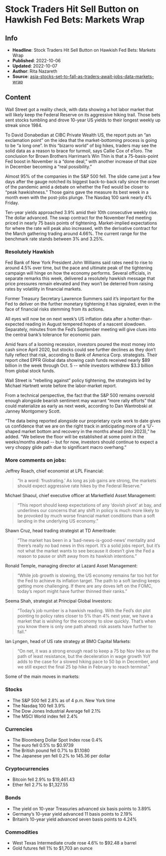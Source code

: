 # Stock Traders Hit Sell Button on Hawkish Fed Bets: Markets Wrap

## Info

*   **Headline**: Stock Traders Hit Sell Button on Hawkish Fed Bets: Markets Wrap
*   **Published**: 2022-10-06
*   **Updated**: 2022-10-07
*   **Author**: Rita Nazareth
*   **Source**: [asia-stocks-set-to-fall-as-traders-await-jobs-data-markets-wrap](https://www.bloomberg.com/news/articles/2022-10-06/asia-stocks-set-to-fall-as-traders-await-jobs-data-markets-wrap)
## Content




Wall Street got a reality check, with data showing a hot labor market that will likely keep the Federal Reserve on its aggressive hiking trail. Those bets sent stocks tumbling and drove 10-year US yields to their longest weekly up streak since 1984.

To David Donabedian at CIBC Private Wealth US, the report puts an “an exclamation point” on the idea that the market-bottoming process is going to be “a long one”. In this “bizarro world” of big hikes, traders may see the solid data as a reason to brace for turmoil, says Callie Cox of eToro. The conclusion for Brown Brothers Harriman’s Win Thin is that a 75-basis-point Fed boost in November is a “done deal,” with another increase of that size in December becoming a “real possibility.”

Almost 95% of the companies in the S&P 500 fell. The slide came just a few days after the gauge notched its biggest back-to-back rally since the onset of the pandemic amid a debate on whether the Fed would be closer to “peak hawkishness.” Those gains gave the measure its best week in a month even with the post-jobs plunge. The Nasdaq 100 sank nearly 4% Friday.

Ten-year yields approached 3.9% amid their 10th consecutive weekly rise. The dollar advanced. The swap contract for the November Fed meeting priced in nearly 75 basis points of tightening. Market-implied expectations for where the rate will peak also increased, with the derivative contract for the March gathering trading around 4.66%. The current range for the benchmark rate stands between 3% and 3.25%.

### Resolutely Hawkish

Fed Bank of New York President John Williams said rates need to rise to around 4.5% over time, but the pace and ultimate peak of the tightening campaign will hinge on how the economy performs. Several officials, in separate remarks this week, delivered a resolutely hawkish message that price pressures remain elevated and they won’t be deterred from raising rates by volatility in financial markets.

Former Treasury Secretary Lawrence Summers said it’s important for the Fed to deliver on the further monetary tightening it has signaled, even in the face of financial risks stemming from its actions.

All eyes will now be on next week’s US inflation data after a hotter-than-expected reading in August tempered hopes of a nascent slowdown. Separately, minutes from the Fed’s September meeting will give clues into the central bank’s tolerance for economic pain.

Amid fears of a looming recession, investors poured the most money into cash since April 2020, but stocks could see further declines as they don’t fully reflect that risk, according to Bank of America Corp. strategists. Their report cited EPFR Global data showing cash funds received nearly $89 billion in the week through Oct. 5 -- while investors withdrew $3.3 billion from global stock funds.

Wall Street is “rebelling against” policy tightening, the strategists led by Michael Hartnett wrote before the labor-market report.

From a technical perspective, the fact that the S&P 500 remains oversold enough alongside bearish sentiment may warrant “more rally efforts” that could materialize as early as next week, according to Dan Wantrobski at Janney Montgomery Scott.

“The data being reported alongside our proprietary cycle work to date gives us confidence that we are on the right track in anticipating more of a ‘U’-shaped market bottom and recovery in the months ahead (into 2023),” he added. “We believe the floor will be established at some point in the weeks/months ahead -- but for now, investors should continue to expect a very choppy glide path due to significant macro overhang.”

### More comments on jobs:

Jeffrey Roach, chief economist at LPL Financial:

> “In a word: ‘frustrating.’ As long as job gains are strong, the markets should expect aggressive rate hikes by the Federal Reserve.”

Michael Shaoul, chief executive officer at Marketfield Asset Management:

> “This report should keep expectations of any ‘dovish pivot’ at bay, and underlines our concerns that any shift in policy is much more likely to be provoked by much worse financial market conditions than a soft landing in the underlying US economy.”

Shawn Cruz, head trading strategist at TD Ameritrade:

> “The market has been in a ‘bad-news-is-good-news’ mentality and there’s really no bad news in this report. It’s a solid jobs report, but it’s not what the market wants to see because it doesn’t give the Fed a reason to pause or shift away from its hawkish intentions.”

Ronald Temple, managing director at Lazard Asset Management:

> “While job growth is slowing, the US economy remains far too hot for the Fed to achieve its inflation target. The path to a soft landing keeps getting more challenging. If there are any doves left on the FOMC, today’s report might have further thinned their ranks.”

Seema Shah, strategist at Principal Global Investors:

> “Today’s job number is a hawkish reading. With the Fed’s dot plot pointing to policy rates closer to 5% than 4% next year, we have a market that is wishing for the economy to slow quickly. That’s when you know there is only one path ahead: risk assets have further to fall.”

Ian Lyngen, head of US rate strategy at BMO Capital Markets:

> “On net, it was a strong enough read to keep a 75 bp Nov hike as the path of least resistance, but the deceleration in wage growth YoY adds to the case for a slowed hiking pace to 50 bp in December, and we still expect the final 25 bp hike in February to reach terminal.”

Some of the main moves in markets:

### Stocks

*   The S&P 500 fell 2.8% as of 4 p.m. New York time
*   The Nasdaq 100 fell 3.9%
*   The Dow Jones Industrial Average fell 2.1%
*   The MSCI World index fell 2.4%

### Currencies

*   The Bloomberg Dollar Spot Index rose 0.4%
*   The euro fell 0.5% to $0.9739
*   The British pound fell 0.7% to $1.1080
*   The Japanese yen fell 0.2% to 145.36 per dollar

### Cryptocurrencies

*   Bitcoin fell 2.9% to $19,461.43
*   Ether fell 2.7% to $1,327.55

### Bonds

*   The yield on 10-year Treasuries advanced six basis points to 3.89%
*   Germany’s 10-year yield advanced 11 basis points to 2.19%
*   Britain’s 10-year yield advanced seven basis points to 4.24%

### Commodities

*   West Texas Intermediate crude rose 4.6% to $92.48 a barrel
*   Gold futures fell 1% to $1,703 an ounce